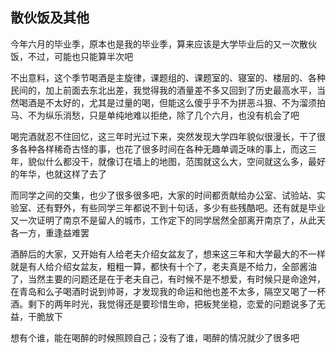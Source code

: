 ## 散伙饭及其他 ##

今年六月的毕业季，原本也是我的毕业季，算来应该是大学毕业后的又一次散伙饭，不过，可能也只能算半次吧

不出意料，这个季节喝酒是主旋律，课题组的、课题室的、寝室的、楼层的、各种民间的，加上前面去东北出差，我觉得我的酒量差不多又回到了历史最高水平，当然喝酒是不太好的，尤其是过量的喝，但能这么傻乎乎不为拼恶斗狠、不为溜须拍马、不为纵乐消愁，只是单纯地难以拒绝，除了几个六月，也没有机会了吧

喝完酒就忍不住回忆，这三年时光过下来，突然发现大学四年貌似很漫长，干了很多各种各样稀奇古怪的事，也花了很多时间在各种无趣单调乏味的事上，而这三年，貌似什么都没干，就像订在墙上的地图，范围就这么大，空间就这么多，最好的年华，也就这样了去了

而同学之间的交集，也少了很多很多吧，大家的时间都贡献给办公室、试验站、实验室、还有野外，有些同学三年都说不到十句话，多少有些残酷吧。还有就是毕业又一次证明了南京不是留人的城市，工作定下的同学居然全部离开南京了，从此天各一方，重逢益难罢

酒醉后的大家，又开始有人给老夫介绍女盆友了，想来这三年和大学最大的不一样就是有人给介绍女盆友，粗粗一算，都快有十个了，老夫真是不给力，全部酱油了，当然主要的问题还是在于老夫自己，有时候不是不想爱，有时候只是命途舛，在青岛和么子喝酒时说到帅哥，才发现我的命运和他也差不太多，隔空又喝了一杯酒。剩下的两年时光，我觉得还是要珍惜生命，把板凳坐稳，恋爱的问题说多了无益，干脆放下

想有个谁，能在喝醉的时候照顾自己；没有了谁，喝醉的情况就少了很多吧